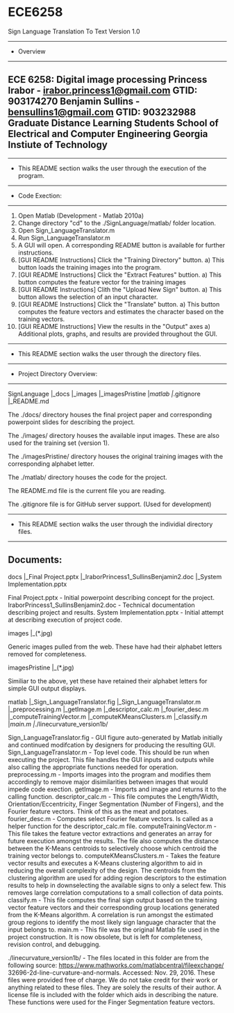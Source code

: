 # ECE6258
Sign Language Translation To Text
Version 1.0

--------------------------------------------------------------------------------------
- Overview
--------------------------------------------------------------------------------------
ECE 6258: Digital image processing 
Princess Irabor - irabor.princess1@gmail.com
  GTID: 903174270
Benjamin Sullins - bensullins1@gmail.com
  GTID: 903232988
Graduate Distance Learning Students
School of Electrical and Computer Engineering 
Georgia Instiute of Technology 
--------------------------------------------------------------------------------------

--------------------------------------------------------------------------------------
- This README section walks the user through the execution of the program.
--------------------------------------------------------------------------------------
- Code Exection:
--------------------------------------------------------------------------------------
  1) Open Matlab (Development - Matlab 2010a)
  2) Change directory "cd" to the ./SignLanguage/matlab/ folder location.
  3) Open Sign_LanguageTranslator.m
  4) Run Sign_LanguageTranslator.m
  5) A GUI will open. A corresponding README button is available for further
      instructions.
  6) [GUI README Instructions] Click the "Training Directory" button.
      a) This button loads the training images into the program.
  7) [GUI README Instructions] Click the "Extract Features" buttion.
      a) This button computes the feature vector for the training images
  8) [GUI README Instructions] Clith the "Upload New Sign" button.
      a) This button allows the selection of an input character.
  9) [GUI README Instructions] Click the "Translate" button.
      a) This button computes the feature vectors and estimates the
          character based on the training vectors.
  10) [GUI README Instructions] View the results in the "Output" axes
      a) Additional plots, graphs, and results are provided throughout
          the GUI.

--------------------------------------------------------------------------------------
- This README section walks the user through the directory files.
--------------------------------------------------------------------------------------
- Project Directory Overview:
--------------------------------------------------------------------------------------
  SignLanguage
  |_docs
  |_images
  |_imagesPristine
  |_matlab
  |_.gitignore
  |_README.md

  The ./docs/ directory houses the final project paper and corresponding powerpoint 
  slides for describing the project.

  The ./images/ directory houses the available input images. These are also used for 
  the training set (version 1).

  The ./imagesPristine/ directory houses the original training images with the 
  corresponding alphabet letter.

  The ./matlab/ directory houses the code for the project.

  The README.md file is the current file you are reading.

  The .gitignore file is for GitHub server support. (Used for development)

--------------------------------------------------------------------------------------
- This README section walks the user through the individial directory files.
--------------------------------------------------------------------------------------
Documents:
--------------------------------------------------------------------------------------
  docs
  |_Final Project.pptx
  |_IraborPrincess1_SullinsBenjamin2.doc
  |_System Implementation.pptx

  Final Project.pptx                    - Initial powerpoint describing concept for the project.
  IraborPrincess1_SullinsBenjamin2.doc  - Technical documentation describing project and results.
  System Implementation.pptx            - Initial attempt at describing execution of project code.

  images
  |_(*.jpg)

  Generic images pulled from the web. These have had their alphabet letters removed for completeness.

  imagesPristine
  |_(*.jpg)

  Similiar to the above, yet these have retained their alphabet letters for simple GUI output displays.

  matlab
  |_Sign_LanguageTranslator.fig
  |_Sign_LanguageTranslator.m
  |_preprocessing.m
  |_getImage.m
  |_descriptor_calc.m
  |_fourier_desc.m
  |_computeTrainingVector.m
  |_computeKMeansClusters.m
  |_classify.m
  |_main.m
  |_./linecurvature_version1b/

  Sign_LanguageTranslator.fig - GUI figure auto-generated by Matlab initially and continued modifcation 
                                by designers for producing the resulting GUI.
  Sign_LanguageTranslator.m   - Top level code. This should be run when executing the project. This file
                                handles the GUI inputs and outputs while also calling the appropriate
                                functions needed for operation.
  preprocessing.m             - Imports images into the program and modifies them accordingly to remove
                                major disimilarities between images that would impede code exection.
  getImage.m                  - Imports and image and returns it to the calling function.
  descriptor_calc.m           - This file computes the Length/Width, Orientation/Eccentricity, Finger
                                Segmentation (Number of Fingers), and the Fourier feature vectors. Think
                                of this as the meat and potatoes.
  fourier_desc.m              - Computes select Fourier feature vectors. Is called as a helper function
                                for the descriptor_calc.m file.
  computeTrainingVector.m     - This file takes the feature vector extractions and generates an array for
                                future execution amongst the results. The file also computes the distance
                                between the K-Means centroids to selectively choose which centroid the
                                training vector belongs to.
  computeKMeansClusters.m     - Takes the feature vector results and executes a K-Means clustering algorithm
                                to aid in reducing the overall complexity of the design. The centroids from
                                the clustering algorithm are used for adding region descriptors to the
                                estimation results to help in downselecting the available signs to only a 
                                select few. This removes large correlation computations to a small collection
                                of data points.
  classify.m                  - This file computes the final sign output based on the training vector feature
                                vectors and their corresponding group locations generated from the K-Means
                                algorithm. A correlation is run amongst the estimated group regions to
                                identify the most likely sign language character that the input belongs to.
  main.m                      - This file was the original Matlab file used in the project construction. It
                                is now obsolete, but is left for completeness, revision control, and debugging.

  ./linecurvature_version1b/  - The files located in this folder are from the following source: 
                                https://www.mathworks.com/matlabcentral/fileexchange/
                                32696-2d-line-curvature-and-normals. Accessed: Nov. 29, 2016.
                                These files were provided free of charge. We do not take credit for their work
                                or anything related to these files. They are solely the results of their author.
                                A license file is included with the folder which aids in describing the nature.
                                These functions were used for the Finger Segmentation feature vectors.





